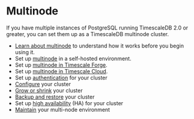 # Multinode
If you have multiple instances of PostgreSQL running TimescaleDB 2.0 or greater,
you can set them up as a TimescaleDB multinode cluster.

*   [Learn about multinode][about-multinode] to understand how it works before you begin using it.
*   Set up [multinode][setup-selfhosted] in a self-hosted environment.
*   Set up [multinode in Timescale Forge][setup-forge].
*   Set up [multinode in Timescale Cloud][setup-cloud].
*   Set up [authentication][multinode-auth] for your cluster
*   [Configure][multinode-config] your cluster
*   [Grow or shrink][multinode-grow-shrink] your cluster
*   [Backup and restore][multinode-backup] your cluster
*   Set up [high availability][multinode-ha] (HA) for your cluster
*   [Maintain][multinode-maintenance] your multi-node environment


[about-multinode]: /how-to-guides/multi-node-setup/about-multinode
[setup-selfhosted]: /how-to-guides/multi-node-setup/multinode-setup
[setup-forge]: timescale-forge/:currentVersion:/forge-multi-node
[setup-cloud]: timescale-cloud/:currentVersion:/cloud-multi-node
[multinode-auth]: /how-to-guides/multi-node-setup/multinode-auth
[multinode-config]: /how-to-guides/multi-node-setup/multinode-config
[multinode-grow-shrink]: /how-to-guides/multi-node-setup/multinode-grow-shrink
[multinode-backup]: /how-to-guides/multi-node-setup/multinode-backup
[multinode-ha]: /how-to-guides/multi-node-setup/multinode-ha
[multinode-maintenance]: /how-to-guides/multi-node-setup/multinode-maintenance
